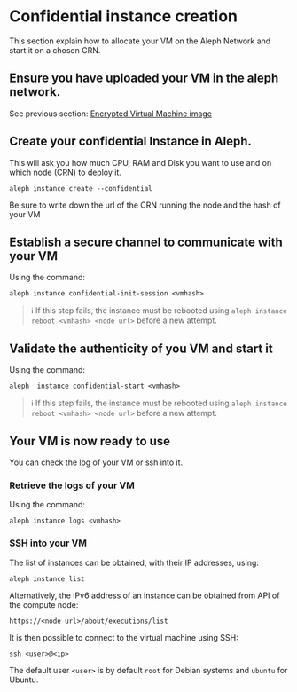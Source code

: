 # Confidential instance creation

This section explain how to allocate your VM on the Aleph Network and start it on a chosen CRN.

## Ensure you have uploaded your VM in the aleph network.
See previous section: [Encrypted Virtual Machine image](./encrypted-disk.md)

## Create your confidential Instance in Aleph.

This will ask you how much CPU, RAM and Disk you want to use and on which node (CRN) to deploy it.

```shell
aleph instance create --confidential
```

Be sure to write down the url of the CRN running the node and the hash of your VM

## Establish a secure channel to communicate with your VM

Using the command:
```shell
aleph instance confidential-init-session <vmhash>
``` 

> ℹ️ If this step fails, the instance must be rebooted using `aleph instance reboot <vmhash> <node url>` before
> a new attempt.

## Validate the authenticity of you VM and start it

Using the command:

```shell
aleph  instance confidential-start <vmhash>
``` 

> ℹ️ If this step fails, the instance must be rebooted using `aleph instance reboot <vmhash> <node url>` before
> a new attempt.

## Your VM is now ready to use

You can check the log of your VM or ssh into it.

### Retrieve the logs of your VM

Using the command:

```shell
aleph instance logs <vmhash>
```

### SSH into your VM

The list of instances can be obtained, with their IP addresses, using:

```shell
aleph instance list
```

Alternatively, the IPv6 address of an instance can be obtained from API of the compute node:
```
https://<node url>/about/executions/list
```

It is then possible to connect to the virtual machine using SSH:
```shell
ssh <user>@<ip>
```

The default user `<user>` is by default `root` for Debian systems and `ubuntu` for Ubuntu.
